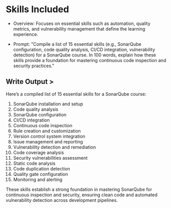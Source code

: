 # Skills Included

- Overview: Focuses on essential skills such as automation, quality metrics, and vulnerability management that define the learning experience.

- Prompt: "Compile a list of 15 essential skills (e.g., SonarQube configuration, code quality analysis, CI/CD integration, vulnerability detection) for a SonarQube course. In 100 words, explain how these skills provide a foundation for mastering continuous code inspection and security practices."

## Write Output >

Here’s a compiled list of 15 essential skills for a SonarQube course:

1. SonarQube installation and setup  
2. Code quality analysis  
3. SonarQube configuration  
4. CI/CD integration  
5. Continuous code inspection  
6. Rule creation and customization  
7. Version control system integration  
8. Issue management and reporting  
9. Vulnerability detection and remediation  
10. Code coverage analysis  
11. Security vulnerabilities assessment  
12. Static code analysis  
13. Code duplication detection  
14. Quality gate configuration  
15. Monitoring and alerting

These skills establish a strong foundation in mastering SonarQube for continuous inspection and security, ensuring clean code and automated vulnerability detection across development pipelines.